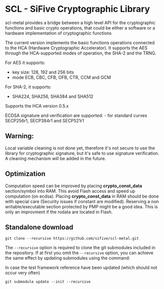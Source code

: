 # SCL - SiFive Cryptographic Library
scl-metal provides a bridge between a high level API for the cryptographic functions and basic crypto operations, that could be either a software or a hardware implementation of cryptographic functions 

The current version implements the basic functions operations connected to the HCA (Hardware Cryptographic Accelerator). It supports the AES through the HCA-supported modes of operation, the SHA-2 and the TRNG.

For AES it supports:

- key size: 128, 192 and 256 bits
- mode ECB, CBC, CFB, OFB, CTR, CCM and GCM

For SHA-2, it supports:

- SHA224, SHA256, SHA384 and SHA512

Supports the HCA version 0.5.x

ECDSA signature and verification are supported:
    - for standard curves SECP256r1, SECP384r1 and SECP521r1

## Warning:
Local variable cleaning is not done yet, therefore it's not secure to use the library for cryptographic signature, but it's safe to use signature verification.
A cleaning mechanism will be added in the future.

## Optimization
Computation speed can be improved by placing **crypto_const_data** section/symbol into RAM. This avoid Flash access and speed up computation (on ecdsa).
Placing **crypto_const_data** in RAM should be done with special care (Security issues if constant are modified). Reserving a non writable/executable section protected by PMP might be a good idea.
This is only an improvment if the rodata are located in Flash.

## Standalone download

```
git clone --recursive https://github.com/sifive/scl-metal.git
```

The `--recursive` option is required to clone the git submodules included in the
repository. If at first you omit the `--recursive` option, you can achieve
the same effect by updating submodules using the command:


In case the test framework reference have been updated (which should not occur very often)
```
git submodule update --init --recursive
```
